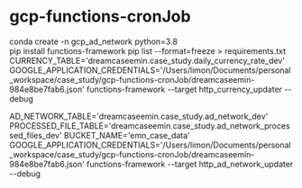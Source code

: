 # gcp-functions-cronJob

conda create -n gcp_ad_network python=3.8  
pip install functions-framework 
pip list --format=freeze > requirements.txt
CURRENCY_TABLE='dreamcaseemin.case_study.daily_currency_rate_dev' GOOGLE_APPLICATION_CREDENTIALS='/Users/limon/Documents/personal_workspace/case_study/gcp-functions-cronJob/dreamcaseemin-984e8be7fab6.json' functions-framework --target http_currency_updater --debug 

AD_NETWORK_TABLE='dreamcaseemin.case_study.ad_network_dev' PROCESSED_FILE_TABLE='dreamcaseemin.case_study.ad_network_processed_files_dev' BUCKET_NAME='emn_case_data' GOOGLE_APPLICATION_CREDENTIALS='/Users/limon/Documents/personal_workspace/case_study/gcp-functions-cronJob/dreamcaseemin-984e8be7fab6.json' functions-framework --target http_ad_network_updater --debug